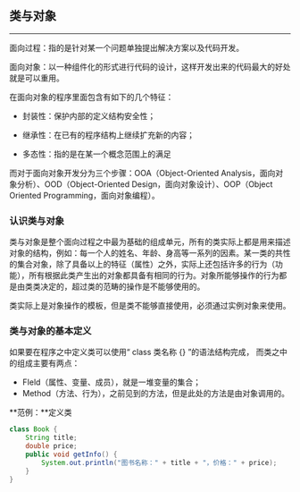 ## 类与对象

---

面向过程：指的是针对某一个问题单独提出解决方案以及代码开发。

面向对象：以一种组件化的形式进行代码的设计，这样开发出来的代码最大的好处就是可以重用。

在面向对象的程序里面包含有如下的几个特征：

* 封装性：保护内部的定义结构安全性；

* 继承性：在已有的程序结构上继续扩充新的内容；

* 多态性：指的是在某一个概念范围上的满足

而对于面向对象开发分为三个步骤：OOA（Object-Oriented Analysis，面向对象分析）、OOD（Object-Oriented Design，面向对象设计）、OOP（Object Oriented Programming，面向对象编程）。

### 认识类与对象

类与对象是整个面向过程之中最为基础的组成单元，所有的类实际上都是用来描述对象的结构，例如：每一个人的姓名、年龄、身高等一系列的因素。某一类的共性的集合对象，除了具备以上的特征（属性）之外，实际上还包括许多的行为（功能），所有根据此类产生出的对象都具备有相同的行为。对象所能够操作的行为都是由类类决定的，超过类的范畴的操作是不能够使用的。

类实际上是对象操作的模板，但是类不能够直接使用，必须通过实例对象来使用。

### 类与对象的基本定义

如果要在程序之中定义类可以使用“ class 类名称 {} ”的语法结构完成， 而类之中的组成主要有两点：

* FIeld（属性、变量、成员），就是一堆变量的集合；
* Method（方法、行为），之前见到的方法，但是此处的方法是由对象调用的。

**范例：**定义类

```java
class Book {
    String title;
    double price;
    public void getInfo() {
        System.out.println("图书名称：" + title + "，价格：" + price);
    }
}
```



